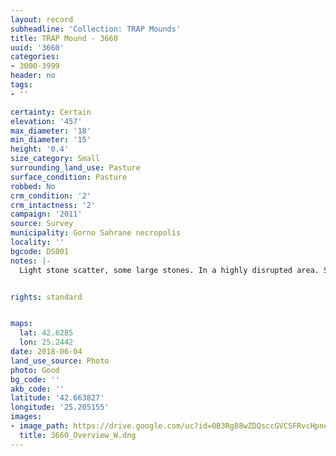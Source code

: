```yaml
---
layout: record
subheadline: 'Collection: TRAP Mounds'
title: TRAP Mound - 3660
uuid: '3660'
categories:
- 3000-3999
header: no
tags:
- ''

certainty: Certain
elevation: '457'
max_diameter: '18'
min_diameter: '15'
height: '0.4'
size_category: Small
surrounding_land_use: Pasture
surface_condition: Pasture
robbed: No
crm_condition: '2'
crm_intactness: '2'
campaign: '2011'
source: Survey
municipality: Gorno Sahrane necropolis
locality: ''
bgcode: DS001
notes: |-
  Light stone scatter, some large stones. In a highly disrupted area. Several old robbers trenches.


rights: standard


maps:
  lat: 42.6285
  lon: 25.2442
date: 2018-06-04
land_use_source: Photo
photo: Good
bg_code: ''
akb_code: ''
latitude: '42.663827'
longitude: '25.205155'
images:
- image_path: https://drive.google.com/uc?id=0B3Rg88wZDQsccGVCSFRvcHpnelU
  title: 3660_Overview_W.dng
---
```

